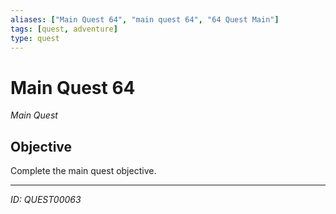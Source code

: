 ```yaml
---
aliases: ["Main Quest 64", "main quest 64", "64 Quest Main"]
tags: [quest, adventure]
type: quest
---
```


# Main Quest 64

*Main Quest*

## Objective
Complete the main quest objective.

---
*ID: QUEST00063*